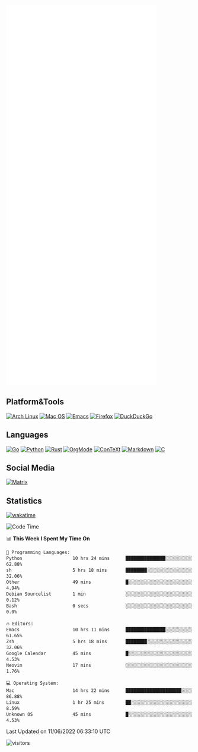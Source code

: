 ![Metrics](https://github.com/SteamedFish/SteamedFish/blob/master/github-metrics.svg)

## Platform&Tools

[![Arch Linux](https://img.shields.io/badge/ArchLinux-1793D1?logo=arch-linux&logoColor=fff&style=flat-square)](https://archlinux.org/)
[![Mac OS](https://img.shields.io/badge/MacOS-000000?style=flat-square&logo=macos&logoColor=F0F0F0)](https://www.apple.com/macos/)
[![Emacs](https://img.shields.io/badge/Emacs-%237F5AB6.svg?&style=flat-square&logo=gnu-emacs&logoColor=white)](https://www.gnu.org/software/emacs/)
[![Firefox](https://img.shields.io/badge/Firefox-FF7139?style=flat-square&logo=Firefox-Browser&logoColor=white)](https://firefox.com/)
[![DuckDuckGo](https://img.shields.io/badge/DuckDuckGo-DE5833?style=flat-square&logo=DuckDuckGo&logoColor=white)](https://duckduckgo.com/)

## Languages

[![Go](https://img.shields.io/badge/Golang-%2300ADD8.svg?style=flat-square&logo=go&logoColor=white)](https://golang.org/)
[![Python](https://img.shields.io/badge/Python-3670A0?style=flat-square&logo=python&logoColor=ffdd54)](https://www.python.org/)
[![Rust](https://img.shields.io/badge/Rust-%23000000.svg?style=flat-square&logo=rust&logoColor=white)](https://www.rust-lang.org/)
[![OrgMode](https://img.shields.io/badge/OrgMode-%23000000.svg?style=flat-square&logo=org&logoColor=white)](https://orgmode.org/)
[![ConTeXt](https://img.shields.io/badge/ConTeXt-%23008080.svg?style=flat-square&logo=latex&logoColor=white)](https://contextgarden.net/)
[![Markdown](https://img.shields.io/badge/MarkDown-%23000000.svg?style=flat-square&logo=markdown&logoColor=white)](https://daringfireball.net/projects/markdown/)
[![C](https://img.shields.io/badge/C-%2300599C.svg?style=flat-square&logo=c&logoColor=white)](https://www.iso.org/standard/74528.html)

## Social Media

[![Matrix](https://img.shields.io/badge/SteamedFish-2CA5E0?style=social&logo=matrix&logoColor=black)](https://matrix.to/#/@i:steamedfish.org)

## Statistics
[![wakatime](https://wakatime.com/badge/user/168280d6-fcf2-4b4f-ad3a-dc4612f35b38.svg)](https://wakatime.com/@168280d6-fcf2-4b4f-ad3a-dc4612f35b38)

<!--START_SECTION:waka-->
![Code Time](http://img.shields.io/badge/Code%20Time-1%2C859%20hrs%2024%20mins-blue)

📊 **This Week I Spent My Time On** 

```text
💬 Programming Languages: 
Python                   10 hrs 24 mins      ███████████████░░░░░░░░░░   62.88% 
sh                       5 hrs 18 mins       ████████░░░░░░░░░░░░░░░░░   32.06% 
Other                    49 mins             █░░░░░░░░░░░░░░░░░░░░░░░░   4.94% 
Debian Sourcelist        1 min               ░░░░░░░░░░░░░░░░░░░░░░░░░   0.12% 
Bash                     0 secs              ░░░░░░░░░░░░░░░░░░░░░░░░░   0.0%

🔥 Editors: 
Emacs                    10 hrs 11 mins      ███████████████░░░░░░░░░░   61.65% 
Zsh                      5 hrs 18 mins       ████████░░░░░░░░░░░░░░░░░   32.06% 
Google Calendar          45 mins             █░░░░░░░░░░░░░░░░░░░░░░░░   4.53% 
Neovim                   17 mins             ░░░░░░░░░░░░░░░░░░░░░░░░░   1.76%

💻 Operating System: 
Mac                      14 hrs 22 mins      █████████████████████░░░░   86.88% 
Linux                    1 hr 25 mins        ██░░░░░░░░░░░░░░░░░░░░░░░   8.59% 
Unknown OS               45 mins             █░░░░░░░░░░░░░░░░░░░░░░░░   4.53%

```


 Last Updated on 11/06/2022 06:33:10 UTC
<!--END_SECTION:waka-->

![visitors](https://visitor-badge.laobi.icu/badge?page_id=SteamedFish.SteamedFish)
